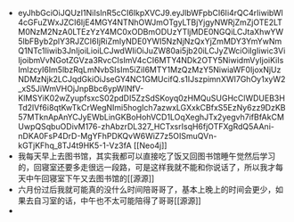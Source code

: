 - eyJhbGciOiJQUzI1NiIsInR5cCI6IkpXVCJ9.eyJlbWFpbCI6Ii4rQC4rIiwibWl4cGFuZWxJZCI6IjE4MGY4NTNhOWJmOTgyLTBjYjgyNWRjZmZjOTE2LTM0NzM2NzA0LTEzYzY4MC0xODBmODUzYTljMDE0NGQiLCJtaXhwYW5lbFByb2plY3RJZCI6IjRiZmIyNDE0YWI5NzNjNzQxYjZmMDY3YmYwNmQ1NTc1Iiwib3JnIjoiLioiLCJwdWIiOiJuZW80ai5jb20iLCJyZWciOiIgIiwic3ViIjoibmVvNGotZGVza3RvcCIsImV4cCI6MTY4NDk2OTY5NiwidmVyIjoiKiIsImlzcyI6Im5lbzRqLmNvbSIsIm5iZiI6MTY1MzQzMzY5NiwiaWF0IjoxNjUzNDMzNjk2LCJqdGkiOiJseGY4NC1GMUcifQ.s1IJszpimnXWI7GhOy1xyW2_xS5JiWmVHOjJnpBbc6ypWINfV-KlMSYiK02wZyupfsxcS02pdDI5ZzSdSKoyq0zHMQuSUGHcClWDUEB3HTd2lVf6i8qtKwTkCrWegNImi5hogIch7azwxLGXxkCBfxS5EzNy6zz9DzKB57MTknApAnYCJyEWbLinGKBoHohVCD1LOqXeghJTx2yegvh7ifBfAkCMUwpQSqbuODivM176-zhAbzrDL327_HCTxsrIsqH6fjOTFXgRdQ5AAni-nDKA0FsP4DrD-MgYFhPDKQvW6WiZ7z5OISmuQVn-kGTjKFhq_8TJ4t9HK5-1-Vz3fA [[Neo4j]]
- 我每天早上去图书馆，其实我都可以直接吃了饭又回图书馆睡午觉然后学习的，回寝室还要多走很远一段路，可是这样我就不能和你说话了，所以我才每天中午回寝室下午又去图书馆的[[源源]]
- 六月份过后我就可能真的没什么时间陪哥哥了，基本上晚上的时间会更少，如果去自习室的话，中午也不太可能陪得了哥哥[[源源]]
-